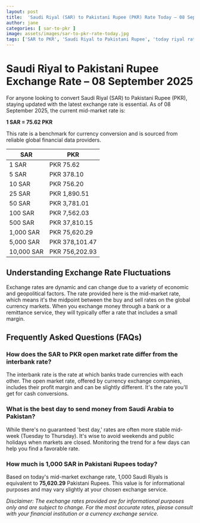 ```yaml
---
layout: post
title:  'Saudi Riyal (SAR) to Pakistani Rupee (PKR) Rate Today – 08 September 2025'
author: jane
categories: [ sar-to-pkr ]
image: assets/images/sar-to-pkr-rate-today.jpg
tags: ['SAR to PKR', 'Saudi Riyal to Pakistani Rupee', 'today riyal rate in pakistan', 'saudi riyal rate', 'open market riyal rate']
---
```


# Saudi Riyal to Pakistani Rupee Exchange Rate – 08 September 2025

For anyone looking to convert Saudi Riyal (SAR) to Pakistani Rupee (PKR), staying updated with the latest exchange rate is essential. As of 08 September 2025, the current mid-market rate is:

**1 SAR = 75.62 PKR**

This rate is a benchmark for currency conversion and is sourced from reliable global financial data providers.

| SAR | PKR |
| --- | --- |
| 1 SAR | PKR 75.62 |
| 5 SAR | PKR 378.10 |
| 10 SAR | PKR 756.20 |
| 25 SAR | PKR 1,890.51 |
| 50 SAR | PKR 3,781.01 |
| 100 SAR | PKR 7,562.03 |
| 500 SAR | PKR 37,810.15 |
| 1,000 SAR | PKR 75,620.29 |
| 5,000 SAR | PKR 378,101.47 |
| 10,000 SAR | PKR 756,202.93 |


## Understanding Exchange Rate Fluctuations

Exchange rates are dynamic and can change due to a variety of economic and geopolitical factors. The rate provided here is the mid-market rate, which means it's the midpoint between the buy and sell rates on the global currency markets. When you exchange money through a bank or a remittance service, they will typically offer a rate that includes a small margin.

## Frequently Asked Questions (FAQs)

### How does the SAR to PKR open market rate differ from the interbank rate?

The interbank rate is the rate at which banks trade currencies with each other. The open market rate, offered by currency exchange companies, includes their profit margin and can be slightly different. It's the rate you'll get for cash conversions.

### What is the best day to send money from Saudi Arabia to Pakistan?

While there's no guaranteed 'best day,' rates are often more stable mid-week (Tuesday to Thursday). It's wise to avoid weekends and public holidays when markets are closed. Monitoring the trend for a few days can help you find a favorable rate.

### How much is 1,000 SAR in Pakistani Rupees today?

Based on today's mid-market exchange rate, 1,000 Saudi Riyals is equivalent to **75,620.29** Pakistani Rupees. This value is for informational purposes and may vary slightly at your chosen exchange service.



*Disclaimer: The exchange rates provided are for informational purposes only and are subject to change. For the most accurate rates, please consult with your financial institution or a currency exchange service.*

